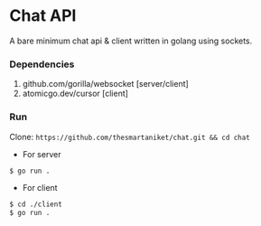 # Chat API
A bare minimum chat api & client written in golang using sockets.

### Dependencies
1. github.com/gorilla/websocket [server/client]
2. atomicgo.dev/cursor [client]

### Run
Clone: `https://github.com/thesmartaniket/chat.git && cd chat`

+ For server

```bash
$ go run .
```

+ For client

```bash
$ cd ./client
$ go run .
```
